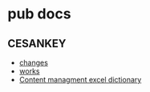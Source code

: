 # pub docs
## CESANKEY
* [changes](v3.changes.md)
* [works](v3.works.md)
* [Content managment excel dictionary](v3.excelInfo.md)
